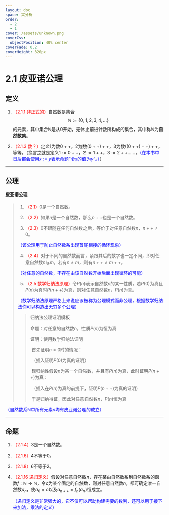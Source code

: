 ```yaml
---
layout: doc
space: 实分析
order:
  - 2
  - 1
cover: /assets/unknown.png
coverCss:
  objectPosition: 40% center
coverFade: 0.2
coverHeight: 320px
---
```

# 2.1 皮亚诺公理

## 定义

1. <span style="color:red">（2.1.1 非正式的）</span>自然数是集合
   $$
   \mathbb N:=\{0,1,2,3,4,...\}
   $$
   的元素，其中集合$\mathbb N$是从$0$开始，无休止前进计数所构成的集合，其中称$\mathbb N$为**自然数集**。
   
2. <span style="color:red">（2.1.3 数？）</span>定义$1$为数$0++$，$2$为数$(0++)++$，$3$为数$((0++)++)++$，等等。（换言之就是定义$1:=0++$，$2:=1++$，$3:=2++$......，<span style="color:blue">（在本书中日后都会使用$x:=y$表示命题”令$x$的值为$y$“。）</span>）

---

## 公理

#### 皮亚诺公理

>1. <span style="color:red">（2.1）</span>$0$是一个自然数。
>
>2. <span style="color:red">（2.2）</span>如果$n$是一个自然数，那么$n++$也是一个自然数。
>
>3. <span style="color:red">（2.3）</span>$0$不跟随在任何自然数之后，等价于对任意自然数$n$，$n++\ne0$。
>
>   <span style="color:blue">（该公理用于防止自然数系出现首尾相接的循环现象）</span>
>
>4. <span style="color:red">（2.4）</span>对于不同的自然数而言，紧跟其后的数字也一定不同，即对任意自然数$n$与$m$，若有$n\ne m$，则有$n++\ne m++$。
>
>   <span style="color:blue">（对任意的自然数，不存在由该自然数开始后面出现循环的可能）</span>
>
>5. <span style="color:red">（2.5 数学归纳法原理）</span>令$P(n)$表示自然数$n$的某一性质，若$P(0)$为真且$P(n)$为真时$P(n++)$为真，则对任意自然数$n$，$P(n)$为真。
>
>   <span style="color:blue">（数学归纳法原理严格上来说应该被称为公理模式而非公理，根据数学归纳法你可以构造出无穷多个公理）</span>
>
>   >归纳法公理证明模板
>   >
>   >命题：对任意的自然数$n$，性质$P(n)$为恒为真
>   >
>   >证明：使用数学归纳法证明
>   >
>   >​			首先证明$n=0$时的情况：
>   >
>   >​			（插入证明$P(0)$为真的证明）
>   >
>   >​			现归纳性假设$n$为某一个自然数，并且有$P(n)$为真，此时证明$P(n++)$为真：
>   >
>   >​			（插入在$P(n)$为真的前提下，证明$P(n++)$为真的证明）
>   >
>   >​			于是归纳得证，因此对任意自然数$n$，$P(n)$恒为真

<span style="color:blue">（自然数系$\mathbb N$中所有元素$n$均有皮亚诺公理的成立）</span>

---

## 命题

1. <span style="color:red">（2.1.4）</span>$3$是一个自然数。

2. <span style="color:red">（2.1.6）</span>$4$不等于$0$。

3. <span style="color:red">（2.1.8）</span>$6$不等于$2$。

4. <span style="color:red">（2.1.16 递归定义）</span>假设对任意自然数$n$，存在某由自然数系到自然数系的函数$f:\mathbb N\to\mathbb N$，令$c$为某个固定的自然数，则对任意自然数$n$，都可确定唯一自然数$a_n$，使$a_0=c$以及$a_{n++}=f_n(a_n)$恒成立。

   <span style="color:blue">（递归定义是非常强大的，它不仅可以帮助构建需要的数列，还可以用于接下来加法，乘法的定义）</span>
